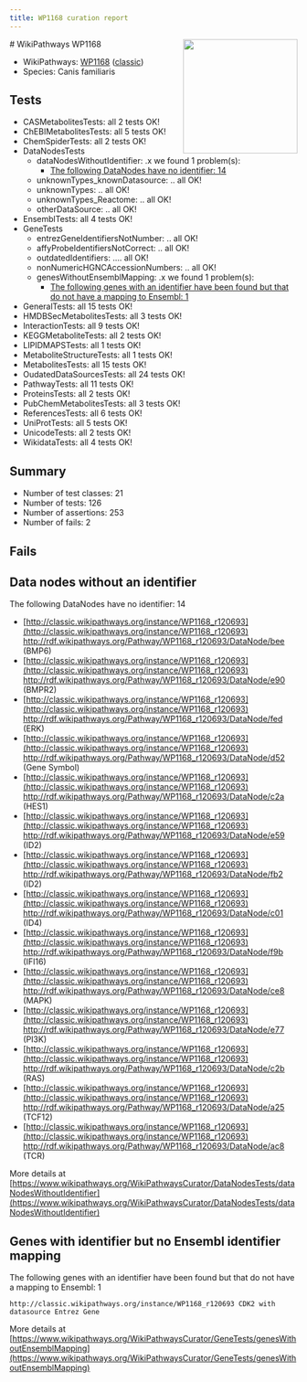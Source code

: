 ```yaml
---
title: WP1168 curation report
---
```


<img style="float: right; width: 200px" src="https://upload.wikimedia.org/wikipedia/commons/thumb/8/83/Wplogo_with_text_500.png/640px-Wplogo_with_text_500.png" />
# WikiPathways WP1168

* WikiPathways: [WP1168](https://wikipathways.org/pathways/WP1168) ([classic](https://classic.wikipathways.org/instance/WP1168))
* Species: Canis familiaris
## Tests
* CASMetabolitesTests: all 2 tests OK!
* ChEBIMetabolitesTests: all 5 tests OK!
* ChemSpiderTests: all 2 tests OK!
* DataNodesTests
    * dataNodesWithoutIdentifier: .x we found 1 problem(s):
        * [The following DataNodes have no identifier: 14](#8792c494)
    * unknownTypes_knownDatasource: .. all OK!
    * unknownTypes: .. all OK!
    * unknownTypes_Reactome: .. all OK!
    * otherDataSource: .. all OK!
* EnsemblTests: all 4 tests OK!
* GeneTests
    * entrezGeneIdentifiersNotNumber: .. all OK!
    * affyProbeIdentifiersNotCorrect: .. all OK!
    * outdatedIdentifiers: .... all OK!
    * nonNumericHGNCAccessionNumbers: .. all OK!
    * genesWithoutEnsemblMapping: .x we found 1 problem(s):
        * [The following genes with an identifier have been found but that do not have a mapping to Ensembl: 1](#40286d83)
* GeneralTests: all 15 tests OK!
* HMDBSecMetabolitesTests: all 3 tests OK!
* InteractionTests: all 9 tests OK!
* KEGGMetaboliteTests: all 2 tests OK!
* LIPIDMAPSTests: all 1 tests OK!
* MetaboliteStructureTests: all 1 tests OK!
* MetabolitesTests: all 15 tests OK!
* OudatedDataSourcesTests: all 24 tests OK!
* PathwayTests: all 11 tests OK!
* ProteinsTests: all 2 tests OK!
* PubChemMetabolitesTests: all 3 tests OK!
* ReferencesTests: all 6 tests OK!
* UniProtTests: all 5 tests OK!
* UnicodeTests: all 2 tests OK!
* WikidataTests: all 4 tests OK!


## Summary

* Number of test classes: 21
* Number of tests: 126
* Number of assertions: 253
* Number of fails: 2

## Fails

<a name="8792c494" />

## Data nodes without an identifier

The following DataNodes have no identifier: 14

* [http://classic.wikipathways.org/instance/WP1168_r120693](http://classic.wikipathways.org/instance/WP1168_r120693) http://rdf.wikipathways.org/Pathway/WP1168_r120693/DataNode/bee (BMP6)
* [http://classic.wikipathways.org/instance/WP1168_r120693](http://classic.wikipathways.org/instance/WP1168_r120693) http://rdf.wikipathways.org/Pathway/WP1168_r120693/DataNode/e90 (BMPR2)
* [http://classic.wikipathways.org/instance/WP1168_r120693](http://classic.wikipathways.org/instance/WP1168_r120693) http://rdf.wikipathways.org/Pathway/WP1168_r120693/DataNode/fed (ERK)
* [http://classic.wikipathways.org/instance/WP1168_r120693](http://classic.wikipathways.org/instance/WP1168_r120693) http://rdf.wikipathways.org/Pathway/WP1168_r120693/DataNode/d52 (Gene Symbol)
* [http://classic.wikipathways.org/instance/WP1168_r120693](http://classic.wikipathways.org/instance/WP1168_r120693) http://rdf.wikipathways.org/Pathway/WP1168_r120693/DataNode/c2a (HES1)
* [http://classic.wikipathways.org/instance/WP1168_r120693](http://classic.wikipathways.org/instance/WP1168_r120693) http://rdf.wikipathways.org/Pathway/WP1168_r120693/DataNode/e59 (ID2)
* [http://classic.wikipathways.org/instance/WP1168_r120693](http://classic.wikipathways.org/instance/WP1168_r120693) http://rdf.wikipathways.org/Pathway/WP1168_r120693/DataNode/fb2 (ID2)
* [http://classic.wikipathways.org/instance/WP1168_r120693](http://classic.wikipathways.org/instance/WP1168_r120693) http://rdf.wikipathways.org/Pathway/WP1168_r120693/DataNode/c01 (ID4)
* [http://classic.wikipathways.org/instance/WP1168_r120693](http://classic.wikipathways.org/instance/WP1168_r120693) http://rdf.wikipathways.org/Pathway/WP1168_r120693/DataNode/f9b (IFI16)
* [http://classic.wikipathways.org/instance/WP1168_r120693](http://classic.wikipathways.org/instance/WP1168_r120693) http://rdf.wikipathways.org/Pathway/WP1168_r120693/DataNode/ce8 (MAPK)
* [http://classic.wikipathways.org/instance/WP1168_r120693](http://classic.wikipathways.org/instance/WP1168_r120693) http://rdf.wikipathways.org/Pathway/WP1168_r120693/DataNode/e77 (PI3K)
* [http://classic.wikipathways.org/instance/WP1168_r120693](http://classic.wikipathways.org/instance/WP1168_r120693) http://rdf.wikipathways.org/Pathway/WP1168_r120693/DataNode/c2b (RAS)
* [http://classic.wikipathways.org/instance/WP1168_r120693](http://classic.wikipathways.org/instance/WP1168_r120693) http://rdf.wikipathways.org/Pathway/WP1168_r120693/DataNode/a25 (TCF12)
* [http://classic.wikipathways.org/instance/WP1168_r120693](http://classic.wikipathways.org/instance/WP1168_r120693) http://rdf.wikipathways.org/Pathway/WP1168_r120693/DataNode/ac8 (TCR)


More details at [https://www.wikipathways.org/WikiPathwaysCurator/DataNodesTests/dataNodesWithoutIdentifier](https://www.wikipathways.org/WikiPathwaysCurator/DataNodesTests/dataNodesWithoutIdentifier)

<a name="40286d83" />

## Genes with identifier but no Ensembl identifier mapping

The following genes with an identifier have been found but that do not have a mapping to Ensembl: 1
```
http://classic.wikipathways.org/instance/WP1168_r120693 CDK2 with datasource Entrez Gene
```

More details at [https://www.wikipathways.org/WikiPathwaysCurator/GeneTests/genesWithoutEnsemblMapping](https://www.wikipathways.org/WikiPathwaysCurator/GeneTests/genesWithoutEnsemblMapping)

